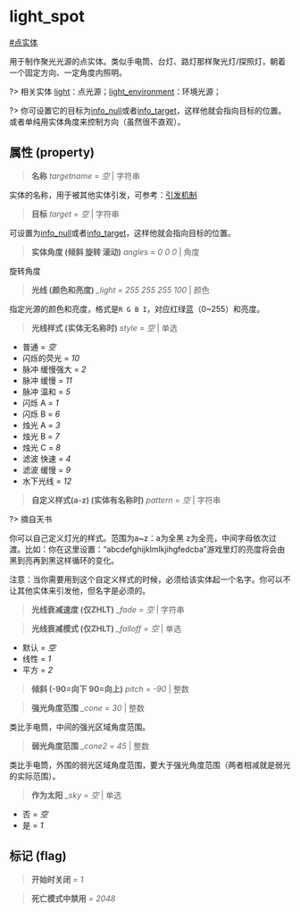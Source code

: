 # light_spot
[#点实体](wiki/point_entity)

用于制作聚光光源的点实体。类似手电筒、台灯、路灯那样聚光灯/探照灯，朝着一个固定方向、一定角度内照明。

?> 相关实体 [light](wiki/entity/light)：点光源；[light_environment](wiki/entity/light_environment)：环境光源；

?> 你可设置它的目标为[info_null](wiki/entity/info_null)或者[info_target](wiki/entity/info_target)，这样他就会指向目标的位置。或者单纯用实体角度来控制方向（虽然很不直观）。

## 属性 (property)
> **名称** *targetname* = *空* | 字符串

实体的名称，用于被其他实体引发，可参考：[引发机制](wiki/trigger)

> **目标** *target* = *空* | 字符串

可设置为[info_null](wiki/entity/info_null)或者[info_target](wiki/entity/info_target)，这样他就会指向目标的位置。

> **实体角度 (倾斜 旋转 滚动)** *angles* = *0 0 0* | 角度

旋转角度

> **光线 (颜色和亮度)** *_light* = *255 255 255 100* | 颜色

指定光源的颜色和亮度，格式是```R G B I```，对应红绿蓝（0~255）和亮度。

> **光线样式 (实体无名称时)** *style* = *空* | 单选

- 普通 = *空*
- 闪烁的荧光 = *10*
- 脉冲 缓慢强大 = *2*
- 脉冲 缓慢 = *11*
- 脉冲 温和 = *5*
- 闪烁 A = *1*
- 闪烁 B = *6*
- 烛光 A = *3*
- 烛光 B = *7*
- 烛光 C = *8*
- 滤波 快速 = *4*
- 滤波 缓慢 = *9*
- 水下光线 = *12*

> **自定义样式(a-z) (实体有名称时)** *pattern* = *空* | 字符串

?> 摘自天书

你可以自己定义灯光的样式。范围为a~z：a为全黑  z为全亮，中间字母依次过渡。比如：你在这里设置：“abcdefghijklmlkjihgfedcba”游戏里灯的亮度将会由黑到亮再到黑这样循环的变化。 

注意：当你需要用到这个自定义样式的时候，必须给该实体起一个名字。你可以不让其他实体来引发他，但名字是必须的。

> **光线衰减速度 (仅ZHLT)** *_fade* = *空* | 字符串

> **光线衰减模式 (仅ZHLT)** *_falloff* = *空* | 单选

- 默认 = *空*
- 线性 = *1*
- 平方 = *2*

> **倾斜 (-90=向下 90=向上)** *pitch* = *-90* | 整数

> **强光角度范围** *_cone* = *30* | 整数

类比手电筒，中间的强光区域角度范围。

> **弱光角度范围** *_cone2* = *45* | 整数

类比手电筒，外围的弱光区域角度范围，要大于强光角度范围（两者相减就是弱光的实际范围）。

> **作为太阳** *_sky* = *空* | 单选

- 否 = *空*
- 是 = *1*

## 标记 (flag)
> **开始时关闭** *= 1*

> **死亡模式中禁用** *= 2048*

